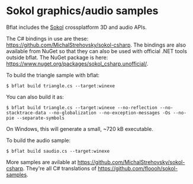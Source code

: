 # Sokol graphics/audio samples

Bflat includes the [Sokol](https://github.com/floooh/sokol) crossplatform 3D and audio APIs.

The C# bindings in use are these: https://github.com/MichalStrehovsky/sokol-csharp. The bindings are also available from NuGet so that they can also be used with official .NET tools outside bflat. The NuGet package is here: https://www.nuget.org/packages/sokol_csharp.unofficial/.

To build the triangle sample with bflat:

```console
$ bflat build triangle.cs --target:winexe
```

You can also build it as:

```console
$ bflat build triangle.cs --target:winexe --no-reflection --no-stacktrace-data --no-globalization --no-exception-messages -Os --no-pie --separate-symbols
```

On Windows, this will generate a small, ~720 kB executable.

To build the audio sample:

```console
$ bflat build saudio.cs --target:winexe
```

More samples are avilable at https://github.com/MichalStrehovsky/sokol-csharp. They're all C# translations of https://github.com/floooh/sokol-samples.
